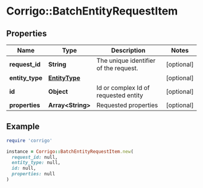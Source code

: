 # Corrigo::BatchEntityRequestItem

## Properties

| Name | Type | Description | Notes |
| ---- | ---- | ----------- | ----- |
| **request_id** | **String** | The unique identifier of the request. | [optional] |
| **entity_type** | [**EntityType**](EntityType.md) |  | [optional] |
| **id** | **Object** | Id or complex Id of requested entity | [optional] |
| **properties** | **Array&lt;String&gt;** | Requested properties | [optional] |

## Example

```ruby
require 'corrigo'

instance = Corrigo::BatchEntityRequestItem.new(
  request_id: null,
  entity_type: null,
  id: null,
  properties: null
)
```

